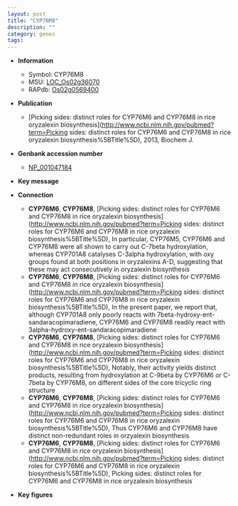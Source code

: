 ```yaml
---
layout: post
title: "CYP76M8"
description: ""
category: genes
tags: 
---
```


* **Information**  
    + Symbol: CYP76M8  
    + MSU: [LOC_Os02g36070](http://rice.plantbiology.msu.edu/cgi-bin/ORF_infopage.cgi?orf=LOC_Os02g36070)  
    + RAPdb: [Os02g0569400](http://rapdb.dna.affrc.go.jp/viewer/gbrowse_details/irgsp1?name=Os02g0569400)  

* **Publication**  
    + [Picking sides: distinct roles for CYP76M6 and CYP76M8 in rice oryzalexin biosynthesis](http://www.ncbi.nlm.nih.gov/pubmed?term=Picking sides: distinct roles for CYP76M6 and CYP76M8 in rice oryzalexin biosynthesis%5BTitle%5D), 2013, Biochem J.

* **Genbank accession number**  
    + [NP_001047184](http://www.ncbi.nlm.nih.gov/nuccore/NP_001047184)

* **Key message**  

* **Connection**  
    + __CYP76M6__, __CYP76M8__, [Picking sides: distinct roles for CYP76M6 and CYP76M8 in rice oryzalexin biosynthesis](http://www.ncbi.nlm.nih.gov/pubmed?term=Picking sides: distinct roles for CYP76M6 and CYP76M8 in rice oryzalexin biosynthesis%5BTitle%5D),  In particular, CYP76M5, CYP76M6 and CYP76M8 were all shown to carry out C-7beta hydroxylation, whereas CYP701A8 catalyses C-3alpha hydroxylation, with oxy groups found at both positions in oryzalexins A-D, suggesting that these may act consecutively in oryzalexin biosynthesis
    + __CYP76M6__, __CYP76M8__, [Picking sides: distinct roles for CYP76M6 and CYP76M8 in rice oryzalexin biosynthesis](http://www.ncbi.nlm.nih.gov/pubmed?term=Picking sides: distinct roles for CYP76M6 and CYP76M8 in rice oryzalexin biosynthesis%5BTitle%5D),  In the present paper, we report that, although CYP701A8 only poorly reacts with 7beta-hydroxy-ent-sandaracopimaradiene, CYP76M6 and CYP76M8 readily react with 3alpha-hydroxy-ent-sandaracopimaradiene
    + __CYP76M6__, __CYP76M8__, [Picking sides: distinct roles for CYP76M6 and CYP76M8 in rice oryzalexin biosynthesis](http://www.ncbi.nlm.nih.gov/pubmed?term=Picking sides: distinct roles for CYP76M6 and CYP76M8 in rice oryzalexin biosynthesis%5BTitle%5D),  Notably, their activity yields distinct products, resulting from hydroxylation at C-9beta by CYP76M6 or C-7beta by CYP76M8, on different sides of the core tricyclic ring structure
    + __CYP76M6__, __CYP76M8__, [Picking sides: distinct roles for CYP76M6 and CYP76M8 in rice oryzalexin biosynthesis](http://www.ncbi.nlm.nih.gov/pubmed?term=Picking sides: distinct roles for CYP76M6 and CYP76M8 in rice oryzalexin biosynthesis%5BTitle%5D),  Thus CYP76M6 and CYP76M8 have distinct non-redundant roles in orzyalexin biosynthesis
    + __CYP76M6__, __CYP76M8__, [Picking sides: distinct roles for CYP76M6 and CYP76M8 in rice oryzalexin biosynthesis](http://www.ncbi.nlm.nih.gov/pubmed?term=Picking sides: distinct roles for CYP76M6 and CYP76M8 in rice oryzalexin biosynthesis%5BTitle%5D), Picking sides: distinct roles for CYP76M6 and CYP76M8 in rice oryzalexin biosynthesis

* **Key figures**  


